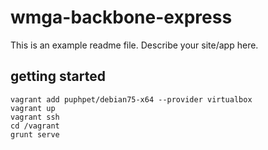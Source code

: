 # wmga-backbone-express

This is an example readme file.
Describe your site/app here.

## getting started

```
vagrant add puphpet/debian75-x64 --provider virtualbox
vagrant up
vagrant ssh
cd /vagrant
grunt serve
```
